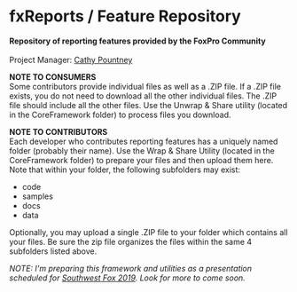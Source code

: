 # fxReports / Feature Repository
<b>Repository of reporting features provided by the FoxPro Community</b><br><br>
Project Manager: [Cathy Pountney](https://github.com/frontier2000)<br>

<b>NOTE TO CONSUMERS</b><br>
Some contributors provide individual files as well as a .ZIP file. If a .ZIP file exists, you do not need to download all the other individual files. The .ZIP file should include all the other files. Use the Unwrap & Share utility (located in the CoreFramework folder) to process files you download. 

<b>NOTE TO CONTRIBUTORS</b><br>
Each developer who contributes reporting features has a uniquely named folder (probably their name). Use the Wrap & Share Utility (located in the CoreFramework folder) to prepare your files and then upload them here. Note that within your folder, the following subfolders may exist:
<ul>
<li>code</li>
<li>samples</li>
<li>docs</li>
<li>data</li>
</ul>

Optionally, you may upload a single .ZIP file to your folder which contains all your files. Be sure the zip file organizes the files within the same 4 subfolders listed above.

<i>NOTE: I'm preparing this framework and utilities as a presentation scheduled for [Southwest Fox 2019](www.swfox.net). Look for more to come soon.<i>
